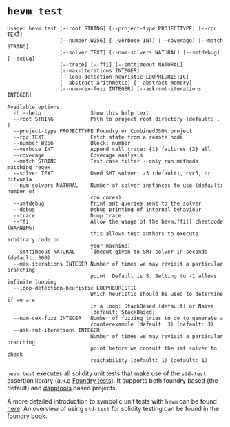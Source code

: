 # `hevm test`

```
Usage: hevm test [--root STRING] [--project-type PROJECTTYPE] [--rpc TEXT]
                 [--number W256] [--verbose INT] [--coverage] [--match STRING]
                 [--solver TEXT] [--num-solvers NATURAL] [--smtdebug] [--debug]
                 [--trace] [--ffi] [--smttimeout NATURAL]
                 [--max-iterations INTEGER]
                 [--loop-detection-heuristic LOOPHEURISTIC]
                 [--abstract-arithmetic] [--abstract-memory]
                 [--num-cex-fuzz INTEGER] [--ask-smt-iterations INTEGER]

Available options:
  -h,--help                Show this help text
  --root STRING            Path to project root directory (default: . )
  --project-type PROJECTTYPE Foundry or CombinedJSON project
  --rpc TEXT               Fetch state from a remote node
  --number W256            Block: number
  --verbose INT            Append call trace: {1} failures {2} all
  --coverage               Coverage analysis
  --match STRING           Test case filter - only run methods matching regex
  --solver TEXT            Used SMT solver: z3 (default), cvc5, or bitwuzla
  --num-solvers NATURAL    Number of solver instances to use (default: number of
                           cpu cores)
  --smtdebug               Print smt queries sent to the solver
  --debug                  Debug printing of internal behaviour
  --trace                  Dump trace
  --ffi                    Allow the usage of the hevm.ffi() cheatcode (WARNING:
                           this allows test authors to execute arbitrary code on
                           your machine)
  --smttimeout NATURAL     Timeout given to SMT solver in seconds (default: 300)
  --max-iterations INTEGER Number of times we may revisit a particular branching
                           point. Default is 5. Setting to -1 allows infinite looping
  --loop-detection-heuristic LOOPHEURISTIC
                           Which heuristic should be used to determine if we are
                           in a loop: StackBased (default) or Naive
                           (default: StackBased)
  --num-cex-fuzz INTEGER   Number of fuzzing tries to do to generate a
                           counterexample (default: 3) (default: 3)
  --ask-smt-iterations INTEGER
                           Number of times we may revisit a particular branching
                           point before we consult the smt solver to check
                           reachability (default: 1) (default: 1)
```

`hevm test` executes all solidity unit tests that make use of the `std-test` assertion library
(a.k.a [Foundry tests](https://book.getfoundry.sh/forge/forge-std)). It
supports both foundry based (the default) and [dapptools](https://dapp.tools/) based projects.

A more detailed introduction to symbolic unit tests with `hevm` can be found
[here](https://fv.ethereum.org/2020/12/11/symbolic-execution-with-std-test/). An
overview of using `std-test` for solidity testing can be found in the [foundry
book](https://book.getfoundry.sh/forge/tests).

